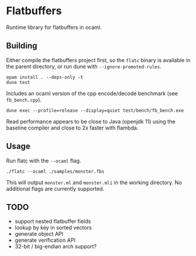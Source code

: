 # Flatbuffers

Runtime library for flatbuffers in ocaml.

## Building
Either compile the flatbuffers project first, so the `flatc` binary is available in
the parent directory, or run dune with `--ignore-promoted-rules`.

    opam install . --deps-only -t
    dune test

Includes an ocaml version of the cpp encode/decode benchmark (see `fb_bench.cpp`).

    dune exec --profile=release --display=quiet test/bench/fb_bench.exe

Read performance appears to be close to Java (openjdk 11) using the baseline
compiler and close to 2x faster with flambda.

## Usage
Run flatc with the `--ocaml` flag.

    ./flatc --ocaml ./samples/monster.fbs

This will output `monster.ml` and `monster.mli` in the working directory. No
additional flags are currently supported.

## TODO
* support nested flatbuffer fields
* lookup by key in sorted vectors
* generate object API
* generate verification API
* 32-bit / big-endian arch support?
